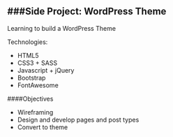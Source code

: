 ###Side Project: WordPress Theme
---

Learning to build a WordPress Theme

Technologies:

- HTML5
- CSS3 + SASS
- Javascript + jQuery
- Bootstrap
- FontAwesome

####Objectives
- Wireframing
- Design and develop pages and post types
- Convert to theme